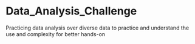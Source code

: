 # Data_Analysis_Challenge
Practicing data analysis over diverse data to practice and understand the use and complexity for better hands-on
